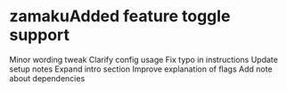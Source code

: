 # zamakuAdded feature toggle support
Minor wording tweak
Clarify config usage
Fix typo in instructions
Update setup notes
Expand intro section
Improve explanation of flags
Add note about dependencies
